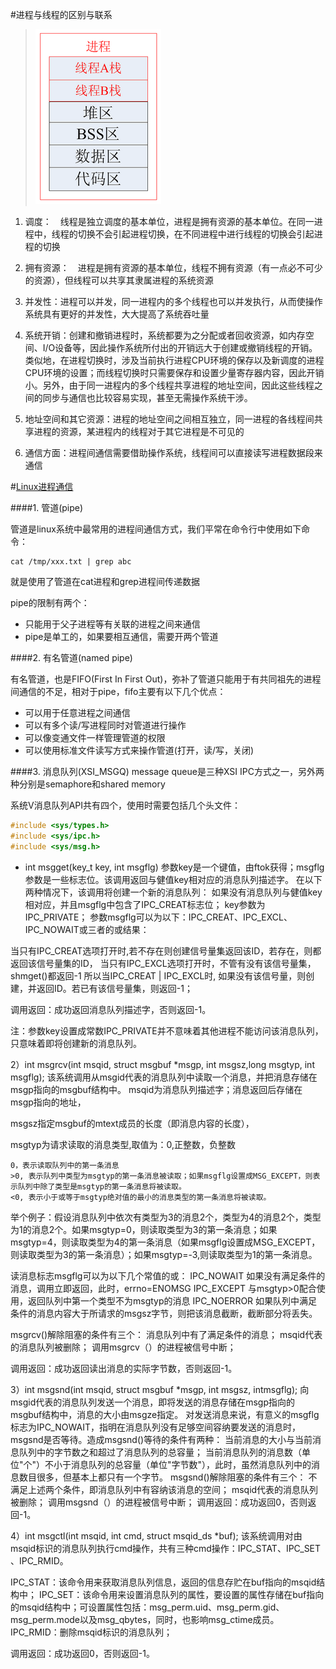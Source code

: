 #进程与线程的区别与联系

> ![](/assets/20150603133335514.png)


1. 调度：　线程是独立调度的基本单位，进程是拥有资源的基本单位。在同一进程中，线程的切换不会引起进程切换，在不同进程中进行线程的切换会引起进程的切换

2. 拥有资源：　进程是拥有资源的基本单位，线程不拥有资源（有一点必不可少的资源），但线程可以共享其隶属进程的系统资源

3. 并发性：进程可以并发，同一进程内的多个线程也可以并发执行，从而使操作系统具有更好的并发性，大大提高了系统吞吐量

4. 系统开销：创建和撤销进程时，系统都要为之分配或者回收资源，如内存空间、I/O设备等，因此操作系统所付出的开销远大于创建或撤销线程的开销。类似地，在进程切换时，涉及当前执行进程CPU环境的保存以及新调度的进程CPU环境的设置；而线程切换时只需要保存和设置少量寄存器内容，因此开销小。另外，由于同一进程内的多个线程共享进程的地址空间，因此这些线程之间的同步与通信也比较容易实现，甚至无需操作系统干涉。

5. 地址空间和其它资源：进程的地址空间之间相互独立，同一进程的各线程间共享进程的资源，某进程内的线程对于其它进程是不可见的

6. 通信方面：进程间通信需要借助操作系统，线程间可以直接读写进程数据段来通信

#[Linux进程通信](https://github.com/clpsz/linux-ipcs)

####1. 管道(pipe)

管道是linux系统中最常用的进程间通信方式，我们平常在命令行中使用如下命令：
```shell
cat /tmp/xxx.txt | grep abc
```
就是使用了管道在cat进程和grep进程间传递数据

pipe的限制有两个：

* 只能用于父子进程等有关联的进程之间来通信
* pipe是单工的，如果要相互通信，需要开两个管道


####2. 有名管道(named pipe)

有名管道，也是FIFO(First In First Out)，弥补了管道只能用于有共同祖先的进程间通信的不足，相对于pipe，fifo主要有以下几个优点：

* 可以用于任意进程之间通信
* 可以有多个读/写进程同时对管道进行操作
* 可以像变通文件一样管理管道的权限
* 可以使用标准文件读写方式来操作管道(打开，读/写，关闭)

####3. 消息队列(XSI_MSGQ)
message queue是三种XSI IPC方式之一，另外两种分别是semaphore和shared memory


系统V消息队列API共有四个，使用时需要包括几个头文件：

```c++
#include <sys/types.h>
#include <sys/ipc.h>
#include <sys/msg.h>
```

* int msgget(key_t key, int msgflg)
参数key是一个键值，由ftok获得；msgflg参数是一些标志位。该调用返回与健值key相对应的消息队列描述字。
在以下两种情况下，该调用将创建一个新的消息队列：
如果没有消息队列与健值key相对应，并且msgflg中包含了IPC_CREAT标志位；
key参数为IPC_PRIVATE；
参数msgflg可以为以下：IPC_CREAT、IPC_EXCL、IPC_NOWAIT或三者的或结果：

当只有IPC_CREAT选项打开时,若不存在则创建信号量集返回该ID，若存在，则都返回该信号量集的ID，
当只有IPC_EXCL选项打开时，不管有没有该信号量集，shmget()都返回-1
所以当IPC_CREAT | IPC_EXCL时, 如果没有该信号量，则创建，并返回ID。若已有该信号量集，则返回-1；


调用返回：成功返回消息队列描述字，否则返回-1。

注：参数key设置成常数IPC_PRIVATE并不意味着其他进程不能访问该消息队列，只意味着即将创建新的消息队列。

2）int msgrcv(int msqid, struct msgbuf *msgp, int msgsz,long msgtyp, int msgflg);
该系统调用从msgid代表的消息队列中读取一个消息，并把消息存储在msgp指向的msgbuf结构中。
msqid为消息队列描述字；消息返回后存储在msgp指向的地址，

msgsz指定msgbuf的mtext成员的长度（即消息内容的长度），

msgtyp为请求读取的消息类型,取值为：0,正整数，负整数

    0，表示读取队列中的第一条消息
    >0, 表示队列中类型为msgtyp的第一条消息被读取；如果msgflg设置成MSG_EXCEPT，则表示队列中除了类型是msgtyp的第一条消息将被读取。
    <0, 表示小于或等于msgtyp绝对值的最小的消息类型的第一条消息将被读取。

举个例子：假设消息队列中依次有类型为3的消息2个，类型为4的消息2个，类型为1的消息2个。如果msgtyp=0，则读取类型为3的第一条消息；如果msgtyp=4，则读取类型为4的第一条消息（如果msgflg设置成MSG_EXCEPT，则读取类型为3的第一条消息）；如果msgtyp=-3,则读取类型为1的第一条消息。

读消息标志msgflg可以为以下几个常值的或：
IPC_NOWAIT 如果没有满足条件的消息，调用立即返回，此时，errno=ENOMSG
IPC_EXCEPT 与msgtyp>0配合使用，返回队列中第一个类型不为msgtyp的消息
IPC_NOERROR 如果队列中满足条件的消息内容大于所请求的msgsz字节，则把该消息截断，截断部分将丢失。

msgrcv()解除阻塞的条件有三个：
消息队列中有了满足条件的消息；
msqid代表的消息队列被删除；
调用msgrcv（）的进程被信号中断；

调用返回：成功返回读出消息的实际字节数，否则返回-1。

3）int msgsnd(int msqid, struct msgbuf *msgp, int msgsz, intmsgflg);
向msgid代表的消息队列发送一个消息，即将发送的消息存储在msgp指向的msgbuf结构中，消息的大小由msgze指定。
对发送消息来说，有意义的msgflg标志为IPC_NOWAIT，指明在消息队列没有足够空间容纳要发送的消息时，msgsnd是否等待。造成msgsnd()等待的条件有两种：
当前消息的大小与当前消息队列中的字节数之和超过了消息队列的总容量；
当前消息队列的消息数（单位"个"）不小于消息队列的总容量（单位"字节数"），此时，虽然消息队列中的消息数目很多，但基本上都只有一个字节。
msgsnd()解除阻塞的条件有三个：
不满足上述两个条件，即消息队列中有容纳该消息的空间；
msqid代表的消息队列被删除；
调用msgsnd（）的进程被信号中断；
调用返回：成功返回0，否则返回-1。

4）int msgctl(int msqid, int cmd, struct msqid_ds *buf);
该系统调用对由msqid标识的消息队列执行cmd操作，共有三种cmd操作：IPC_STAT、IPC_SET 、IPC_RMID。

IPC_STAT：该命令用来获取消息队列信息，返回的信息存贮在buf指向的msqid结构中；
IPC_SET：该命令用来设置消息队列的属性，要设置的属性存储在buf指向的msqid结构中；可设置属性包括：msg_perm.uid、msg_perm.gid、msg_perm.mode以及msg_qbytes，同时，也影响msg_ctime成员。
IPC_RMID：删除msqid标识的消息队列；

调用返回：成功返回0，否则返回-1。





